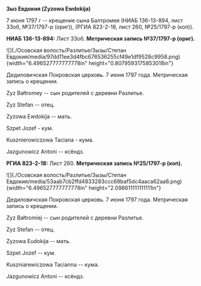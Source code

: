 **Зыз Евдокия (Zyzowa Ewdokija)**

7 июня 1797 г -- крещение сына Балтромея (НИАБ 136-13-894, лист 33об,
№37/1797-р (ориг)), (РГИА 823-2-18, лист 260, №25/1797-р (коп)).

**НИАБ 136-13-894:** Лист 33об. **Метрическая запись №37/1797-р
(ориг).**

![](./Осовская волость/Разлитье/Зызы/Степан Евдокия/media/97dd11ee3d4fbc676536255cf49e1df9528c9958.png){width="6.496527777777778in"
height="0.8079593175853018in"}

Дедиловичская Покровская церковь. 7 июня 1797 года. Метрическая запись о
крещении.

Zyz Bałtromey -- сын родителей с деревни Разлитье.

Zyz Stefan -- отец.

Zyzowa Ewdokija -- мать.

Szpet Jozef - кум.

Kusznierowiczowa Taciana - кума.

Jazgunowicz Antoni -- ксёндз.

**РГИА 823-2-18:** Лист 260. **Метрическая запись №25/1797-р (коп).**

![](./Осовская волость/Разлитье/Зызы/Степан Евдокия/media/53aab7cb2ffd4833283ccc68baf5dc4aaca62aa6.png){width="6.496527777777778in"
height="2.098611111111111in"}

Дедиловичская Покровская церковь. 7 июня 1797 года. Метрическая запись о
крещении.

Zyz Bałtromiej -- сын родителей с деревни Разлитье.

Zyz Stefan -- отец.

Zyzowa Eudokija -- мать.

Szpet Jozef -- кум.

Kuszniarewiczowa Tacianna -- кума.

Jazgunowicz Antoni -- ксёндз.
